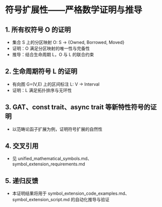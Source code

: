 # 符号扩展性——严格数学证明与推导

## 1. 所有权符号 O 的证明
- 集合 S 上的分区映射 O: S → {Owned, Borrowed, Moved}
- 证明：O 满足分区映射的唯一性与完备性
- 推导：结合生命周期 L，O 与 L 的联合约束

## 2. 生命周期符号 L 的证明
- 有向图 G=(V,E) 上的区间标注 L: V → Interval
- 证明：L 满足拓扑排序与无环性

## 3. GAT、const trait、async trait 等新特性符号的证明
- 以范畴论函子扩展为例，证明符号扩展的自然性

## 4. 交叉引用
- 见 unified_mathematical_symbols.md、symbol_extension_requirements.md

## 5. 递归反馈
- 本证明结果将用于 symbol_extension_code_examples.md、symbol_extension_script.md 的自动化推导与验证 